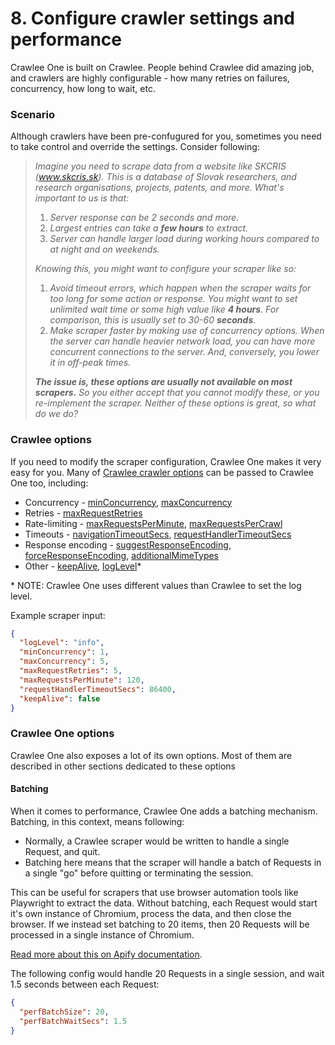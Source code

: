 # 8. Configure crawler settings and performance

Crawlee One is built on Crawlee. People behind Crawlee did amazing job, and crawlers
are highly configurable - how many retries on failures, concurrency, how long to wait, etc.

### Scenario

Although crawlers have been pre-confugured for you, sometimes you need to take control
and override the settings. Consider following:

> *Imagine you need to scrape data from a website like SKCRIS (www.skcris.sk). This is a database
of Slovak researchers, and research organisations, projects, patents, and more. What's important to us is that:*
> 1. *Server response can be 2 seconds and more.*
> 2. *Largest entries can take a **few hours** to extract.*
> 3. *Server can handle larger load during working hours compared to at night and on weekends.*
>
> *Knowing this, you might want to configure your scraper like so:*
> 1. *Avoid timeout errors, which happen when the scraper waits for too long for some action or response.*
>    *You might want to set unlimited wait time or some high value like **4 hours**. For comparison, this is*
>    *usually set to 30-60 **seconds***.
> 2. *Make scraper faster by making use of concurrency options. When the server can handle heavier network load,*
>    *you can have more concurrent connections to the server. And, conversely, you lower it in off-peak times.*
>
> ***The issue is, these options are usually not available on most scrapers.*** *So you either accept that you cannot modify these, or you re-implement the scraper. Neither of these options is great, so what do we do?*

### Crawlee options

If you need to modify the scraper configuration, Crawlee One makes it very easy for you. Many of
[Crawlee crawler options](https://crawlee.dev/api/basic-crawler/interface/BasicCrawlerOptions)
can be passed to Crawlee One too, including:
- Concurrency -
   [minConcurrency](https://crawlee.dev/api/basic-crawler/interface/BasicCrawlerOptions#minConcurrency),
   [maxConcurrency](https://crawlee.dev/api/basic-crawler/interface/BasicCrawlerOptions#maxConcurrency)
- Retries -
   [maxRequestRetries](https://crawlee.dev/api/basic-crawler/interface/BasicCrawlerOptions#maxRequestRetries)
- Rate-limiting -
   [maxRequestsPerMinute](https://crawlee.dev/api/basic-crawler/interface/BasicCrawlerOptions#maxRequestsPerMinute),
   [maxRequestsPerCrawl](https://crawlee.dev/api/basic-crawler/interface/BasicCrawlerOptions#maxRequestsPerCrawl)
- Timeouts -
   [navigationTimeoutSecs](https://crawlee.dev/api/browser-crawler/interface/BrowserCrawlerOptions#navigationTimeoutSecs),
   [requestHandlerTimeoutSecs](https://crawlee.dev/api/playwright-crawler/interface/PlaywrightCrawlerOptions#requestHandlerTimeoutSecs)
- Response encoding -
   [suggestResponseEncoding](https://crawlee.dev/api/http-crawler/interface/HttpCrawlerOptions#suggestResponseEncoding),
   [forceResponseEncoding](https://crawlee.dev/api/http-crawler/interface/HttpCrawlerOptions#forceResponseEncoding),
   [additionalMimeTypes](https://crawlee.dev/api/http-crawler/interface/HttpCrawlerOptions#additionalMimeTypes)
- Other -
   [keepAlive](https://crawlee.dev/api/http-crawler/interface/HttpCrawlerOptions#keepAlive),
   [logLevel](https://crawlee.dev/api/core/interface/ConfigurationOptions#logLevel)\*
   
\* NOTE: Crawlee One uses different values than Crawlee to set the log level.

Example scraper input:

```json
{
  "logLevel": "info",
  "minConcurrency": 1,
  "maxConcurrency": 5,
  "maxRequestRetries": 5,
  "maxRequestsPerMinute": 120,
  "requestHandlerTimeoutSecs": 86400,
  "keepAlive": false
}
```

### Crawlee One options

Crawlee One also exposes a lot of its own options. Most of them are described in other sections dedicated to these options

#### Batching

When it comes to performance, Crawlee One adds a batching mechanism. Batching, in this context, means following:
- Normally, a Crawlee scraper would be written to handle a single Request, and quit.
- Batching here means that the scraper will handle a batch of Requests in a single "go" before quitting or terminating the session.

This can be useful for scrapers that use browser automation tools like Playwright to extract the data. Without batching, each Request would start it's own instance of Chromium, process the data, and then close the browser. If we instead set batching to 20 items, then 20 Requests will be processed in a single instance of Chromium.

[Read more about this on Apify documentation](https://docs.apify.com/platform/actors/development/performance#batch-jobs-win-over-the-single-jobs).

The following config would handle 20 Requests in a single session, and wait 1.5 seconds between each Request:

```json
{
  "perfBatchSize": 20,
  "perfBatchWaitSecs": 1.5
}
```
